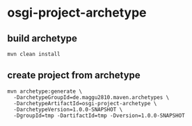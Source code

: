 # osgi-project-archetype

## build archetype

```
mvn clean install
```

## create project from archetype

```
mvn archetype:generate \
  -DarchetypeGroupId=de.maggu2810.maven.archetypes \
  -DarchetypeArtifactId=osgi-project-archetype \
  -DarchetypeVersion=1.0.0-SNAPSHOT \
  -DgroupId=tmp -DartifactId=tmp -Dversion=1.0.0-SNAPSHOT
```


